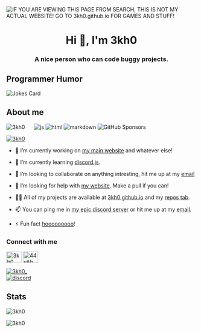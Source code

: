 <img alt="IF YOU ARE VIEWING THIS PAGE FROM SEARCH, THIS IS NOT MY ACTUAL WEBSITE! GO TO 3kh0.github.io FOR GAMES AND STUFF!" src="https://readme-typing-svg.herokuapp.com?vCenter=true&lines=Hello!+I+am+Echo!;HTML+Coder;JavaScript+Game+maker;Talk+to+me+on+my+discord!">
<h1 align="center">Hi 👋, I'm 3kh0</h1>
<h3 align="center">A nice person who can code buggy projects.</h3>
<h2>Programmer Humor</h2>
<img src="https://readme-jokes.vercel.app/api" alt="Jokes Card" />
<h2>About me</h2>
<p align="left"> 
  <img src="https://komarev.com/ghpvc/?username=3kh0&label=Profile Visitors&color=001eff&style=flat" alt="3kh0" />
  <img alt="" src="https://img.shields.io/badge/OS-Arch%20Linux-red/?logo=archlinux&color=1793d1">
  <img alt="" src="https://img.shields.io/badge/Discord-3kh0__%231791-red/?logo=discord&color=7289DA">
  <img alt="" src="https://img.shields.io/badge/Uses-Firefox-red/?logo=firefoxbrowser&color=ff9500">
  <img alt="" src="https://img.shields.io/badge/Listens%20to-Spotify-blue/?logo=spotify&logoColor=warning&color=1DB954">
  <img alt="" src="https://img.shields.io/badge/Editor-VS%20Code-blue/?logo=visualstudiocode&logoColor=blue&color=blue">
  <img src="https://img.shields.io/badge/Knows-JavaScript-blue/?logo=javascript&logoColor=warning&color=yellow" alt="js">
  <img src="https://img.shields.io/badge/Knows-HTML-blue/?logo=html5&logoColor=warning&color=orange" alt="html">
  <img src="https://img.shields.io/badge/Knows-MarkDown-FFF?logo=markdown" alt="markdown">
  <img alt="GitHub Sponsors" src="https://img.shields.io/github/sponsors/3kh0?label=Sponsors&logo=githubsponsors&style=flat">
       </p>
<p align="left"> <a href="https://github.com/ryo-ma/github-profile-trophy"><img src="https://github-profile-trophy.vercel.app/?username=3kh0&no-frame=trueno-bg=true" alt="3kh0" /></a> </p>

- 🔭 I’m currently working on [my main website](https://github.com/3kh0/3kh0.github.io) and whatever else!

- 🌱 I’m currently learning [discord.js](https://discord.js.org).

- 👯 I’m looking to collaborate on anything intresting, hit me up at my [email](mailto:echo-the-coder@tuta.io)

- 🤝 I’m looking for help with [my website](https://github.com/3kh0/3kh0.github.io/). Make a pull if you can!

- 👨‍💻 All of my projects are available at [3kh0.github.io](https://3kh0.github.io/) and my [repos tab](https://github.com/3kh0?tab=repositories).

- 📫 You can ping me in [my epic discord server](https://discord.gg/wv6huJAwEv) or hit me up at my [email](mailto:echo-the-coder@tuta.io).

- ⚡ Fun fact [hooooooooo](https://hooooooooo.com/)!

<h3 align="left">Connect with me</h3>
<p align="left">
<a href="https://twitter.com/3kh0_" target="blank"><img align="center" src="https://raw.githubusercontent.com/rahuldkjain/github-profile-readme-generator/master/src/images/icons/Social/twitter.svg" alt="3kh0_" height="30" width="40" /></a>
<a href="https://discord.gg/44yAbMWbHb" target="blank"><img align="center" src="https://raw.githubusercontent.com/rahuldkjain/github-profile-readme-generator/master/src/images/icons/Social/discord.svg" alt="44yAbMWbHb" height="30" width="40" /></a>
</p>
<p align="left"> <a href="https://twitter.com/3kh0_" target="blank"><img src="https://img.shields.io/twitter/follow/3kh0_?logo=twitter&style=for-the-badge" alt="3kh0_" /></a> <br>
<a href="https://discord.gg/wv6huJAwEv" target="blank"><img align="center" src="https://img.shields.io/discord/971769908205604864?label=Server&logo=discord&style=for-the-badge" alt="discord"></a></p>


<h2 align="left">Stats</h2>

<p><img  src="https://github-readme-stats.vercel.app/api/top-langs?username=3kh0&show_icons=true&theme=dark&locale=en&langs_count=10&layout=compact" alt="3kh0" /></p>
<p><img src="https://github-readme-streak-stats.herokuapp.com/?user=3kh0&theme=dark" alt="3kh0" /></p><br>
  </html>


</html>
